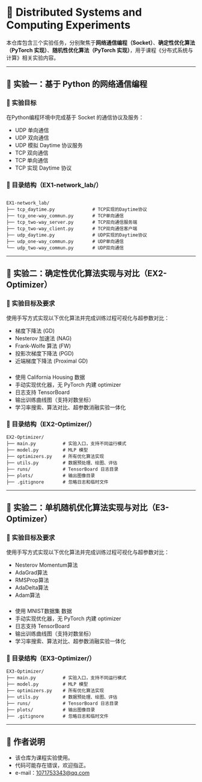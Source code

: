 
# 📘 Distributed Systems and Computing Experiments

本仓库包含三个实验任务，分别聚焦于**网络通信编程（Socket）**、**确定性优化算法（PyTorch 实现）**、**随机性优化算法（PyTorch 实现）**，用于课程《分布式系统与计算》相关实验内容。

---

## 🧪 实验一：基于 Python 的网络通信编程

### 🎯 实验目标

在Python编程环境中完成基于 Socket 的通信协议及服务：

- UDP 单向通信
- UDP 双向通信
- UDP 模拟 Daytime 协议服务
- TCP 双向通信
- TCP 单向通信
- TCP 实现 Daytime 协议

### 📂 目录结构（EX1-network_lab/）

```

EX1-network_lab/
├── tcp_daytime.py              # TCP实现的Daytime协议
├── tcp_one-way_commun.py       # TCP单向通信
├── tcp_two-way_server.py       # TCP双向通信服务端
├── tcp_two-way_client.py       # TCP双向通信客户端
├── udp_daytime.py              # UDP实现的Daytime协议
├── udp_one-way_commun.py       # UDP单向通信
└── udp_two-way_commun.py       # UDP双向通信
```

---

## 🧪 实验二：确定性优化算法实现与对比（EX2-Optimizer）

### 🎯 实验目标及要求

使用手写方式实现以下优化算法并完成训练过程可视化与超参数对比：

- 梯度下降法 (GD)
- Nesterov 加速法 (NAG)
- Frank-Wolfe 算法 (FW)
- 投影次梯度下降法 (PGD)
- 近端梯度下降法 (Proximal GD)

### 

- 使用 California Housing 数据
- 手动实现优化器，无 PyTorch 内建 optimizer
- 日志支持 TensorBoard
- 输出训练曲线图（支持对数坐标）
- 学习率搜索、算法对比、超参数消融实验一体化

### 📂 目录结构（EX2-Optimizer/）

```
EX2-Optimizer/
├── main.py          # 实验入口，支持不同运行模式
├── model.py         # MLP 模型
├── optimizers.py    # 所有优化算法实现
├── utils.py         # 数据预处理、绘图、评估
├── runs/            # TensorBoard 日志目录
├── plots/           # 输出图像目录
├── .gitignore       # 忽略日志和临时文件
```
---

## 🧪 实验二：单机随机优化算法实现与对比（E3-Optimizer）

### 🎯 实验目标及要求

使用手写方式实现以下优化算法并完成训练过程可视化与超参数对比：

- Nesterov Momentum算法
- AdaGrad算法
- RMSProp算法
- AdaDelta算法
- Adam算法

### 

- 使用 MNIST数据集 数据
- 手动实现优化器，无 PyTorch 内建 optimizer
- 日志支持 TensorBoard
- 输出训练曲线图（支持对数坐标）
- 学习率搜索、算法对比、超参数消融实验一体化

### 📂 目录结构（EX3-Optimizer/）

```
EX3-Optimizer/
├── main.py          # 实验入口，支持不同运行模式
├── model.py         # MLP 模型
├── optimizers.py    # 所有优化算法实现
├── utils.py         # 数据预处理、绘图、评估
├── runs/            # TensorBoard 日志目录
├── plots/           # 输出图像目录
├── .gitignore       # 忽略日志和临时文件
```
---

## 🤝 作者说明

- 该仓库为课程实验使用。
- 代码可能存在错误，欢迎指正。
- e-mail：1071753343@qq.com
